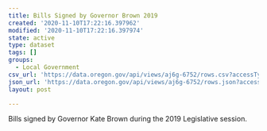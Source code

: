 ```yaml
---
title: Bills Signed by Governor Brown 2019
created: '2020-11-10T17:22:16.397962'
modified: '2020-11-10T17:22:16.397974'
state: active
type: dataset
tags: []
groups:
  - Local Government
csv_url: 'https://data.oregon.gov/api/views/aj6g-6752/rows.csv?accessType=DOWNLOAD'
json_url: 'https://data.oregon.gov/api/views/aj6g-6752/rows.json?accessType=DOWNLOAD'
layout: post

---
```

Bills signed by Governor Kate Brown during the 2019 Legislative session.
